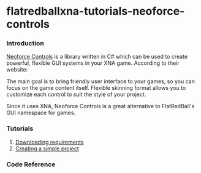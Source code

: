 # flatredballxna-tutorials-neoforce-controls

### Introduction

[Neoforce Controls](http://www.tomshane.cz/neoforce/Home/tabid/38/Default.aspx) is a library written in C# which can be used to create powerful, flexible GUI systems in your XNA game. According to their website:

The main goal is to bring friendly user interface to your games, so you can focus on the game content itself. Flexible skinning format allows you to customize each control to suit the style of your project.

Since it uses XNA, Neoforce Controls is a great alternative to FlatRedBall's GUI namespace for games.

### Tutorials

1. [Downloading requirements](../frb/docs/index.php)
2. [Creating a simple project](../frb/docs/index.php)

### Code Reference
